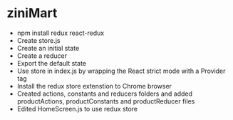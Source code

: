 # ziniMart
- npm install redux react-redux
- Create store.js
- Create an initial state
- Create a reducer
- Export the default state
- Use store in index.js by wrapping the React strict mode with a Provider tag
- Install the redux store extenstion to Chrome browser
- Created actions, constants and reducers folders and added productActions, productConstants and productReducer files
- Edited HomeScreen.js to use redux store
